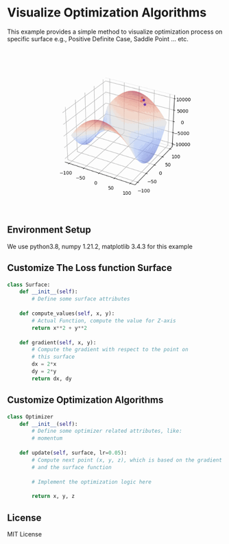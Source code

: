 # Visualize Optimization Algorithms

This example provides a simple method to visualize optimization process on specific surface e.g., Positive Definite Case, Saddle Point ... etc.

![](./demo.gif)

## Environment Setup
We use python3.8, numpy 1.21.2, matplotlib 3.4.3 for this example

## Customize The Loss function Surface

```python
class Surface:
    def __init__(self):
        # Define some surface attributes
    
    def compute_values(self, x, y):
        # Actual Function, compute the value for Z-axis
        return x**2 + y**2
    
    def gradient(self, x, y):
        # Compute the gradient with respect to the point on
        # this surface
        dx = 2*x
        dy = 2*y
        return dx, dy
```

## Customize Optimization Algorithms

```python
class Optimizer
    def __init__(self):
        # Define some optimizer related attributes, like:
        # momentum

    def update(self, surface, lr=0.05):
        # Compute next point (x, y, z), which is based on the gradient of the surface 
        # and the surface function

        # Implement the optimization logic here

        return x, y, z

```

## License
MIT License

